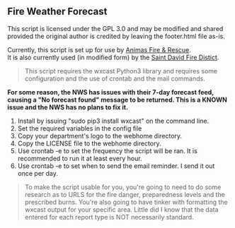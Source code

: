 ## Fire Weather Forecast

This script is licensed under the GPL 3.0 and may be modified and shared provided the original author is credited by leaving the footer.html file
as-is.

Currently, this script is set up for use by [Animas Fire & Rescue](https://www.animasfire.com).  
It is also currently used (in modified form) by the [Saint David Fire Distict](http://www.stdavidfire.com).

>This script requires the wxcast Python3 library and requires some configuration and the use of crontab and the mail commands.

**For some reason, the NWS has issues with their 7-day forecast feed, causing a "No forecast found" message
to be returned.  This is a KNOWN issue and the NWS has no plans to fix it.**

1. Install by issuing "sudo pip3 install wxcast" on the command line.
2. Set the required variables in the config file
3. Copy your department's logo to the webhome directory.
4. Copy the LICENSE file to the webhome directory.
5. Use crontab -e to set the frequency the script will be ran.
   It is recommended to run it at least every hour.
6. Use crontab -e to set when to send the email reminder.
   I send it out once per day.

>To make the script usable for you, you're going to need to do some research as to URLS for the fire danger, preparedness levels and
the prescribed burns.  You're also going to have tinker with formatting the wxcast output for your specific area.  Little did I know
that the data entered for each report type is NOT necessarily standard.

